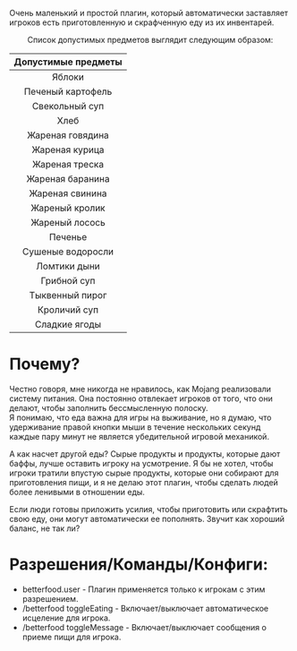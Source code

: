 Очень маленький и простой плагин, который автоматически заставляет игроков есть приготовленную и скрафченную еду из их инвентарей.

<div align="center">

Список допустимых предметов выглядит следующим образом:

</div>

|    Допустимые предметы     |
|:------------------:|
|       Яблоки       |
|  Печеный картофель   |
|    Свекольный суп    |
|       Хлеб        |
|   Жареная говядина    |
|   Жареная курица   |
|   Жареная треска   |
|   Жареная баранина    |
|  Жареная свинина   |
|   Жареный кролик   |
|  Жареный лосось   |
|      Печенье       |
|    Сушеные водоросли   |
|    Ломтики дыни    |
|   Грибной суп   |
|    Тыквенный пирог   |
|    Кроличий суп   |
|   Сладкие ягоды   |

# Почему?

Честно говоря, мне никогда не нравилось, как Mojang реализовали систему питания. Она постоянно отвлекает игроков от того, что они делают, чтобы заполнить бессмысленную полоску.
<br>Я понимаю, что еда важна для игры на выживание, но я думаю, что удерживание правой кнопки мыши в течение нескольких секунд каждые пару минут не является убедительной игровой механикой.

А как насчет другой еды?
Сырые продукты и продукты, которые дают баффы, лучше оставить игроку на усмотрение. Я бы не хотел, чтобы игроки тратили впустую сырые продукты, которые они собирают для приготовления пищи, и я не делаю этот плагин, чтобы сделать людей более ленивыми в отношении еды.

Если люди готовы приложить усилия, чтобы приготовить или скрафтить свою еду, они могут автоматически ее пополнять. Звучит как хороший баланс, не так ли?

# Разрешения/Команды/Конфиги:

- betterfood.user - Плагин применяется только к игрокам с этим разрешением.
- /betterfood toggleEating - Включает/выключает автоматическое исцеление для игрока.
- /betterfood toggleMessage - Включает/выключает сообщения о приеме пищи для игрока.
